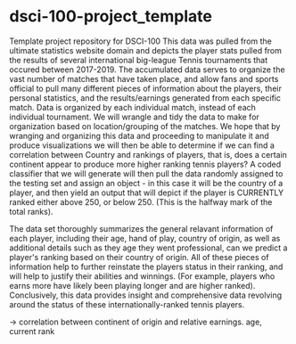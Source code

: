 # dsci-100-project_template
Template project repository for DSCI-100
This data was pulled from the ultimate statistics website domain and depicts the player stats pulled from the results of several international big-league Tennis tournaments that occured between 2017-2019. The accumulated data serves to organize the vast number of matches that have taken place, and allow fans and sports official to pull many different pieces of information about the players, their personal statistics, and the results/earnings generated from each specific match. Data is organized by each individual match, instead of each individual tournament. We will wrangle and tidy the data to make for organization based on location/grouping of the matches. We hope that by wranging and organizing this data and proceeding to manipulate it and produce visualizations we will then be able to determine if we can find a correlation between Country and rankings of players, that is, does a certain continent appear to produce more higher ranking tennis players? A coded classifier that we will generate will then pull the data randomly assigned to the testing set and assign an object - in this case it will be the country of a player, and then yield an output that will depict if the player is CURRENTLY ranked either above 250, or below 250. (This is the halfway mark of the total ranks).

The data set thoroughly summarizes the general relavant information of each player, including their age, hand of play, country of origin, as well as additional details such as they age they went professional, 
can we predict a player's ranking based on their country of origin. All of these pieces of information help to further reinstate the players status in their ranking, and will help to justify their abilities and winnings. (For example, players who earns more have likely been playing longer and are higher ranked). Conclusively, this data provides insight and comprehensive data revolving around the status of these internationally-ranked tennis players. 

-> correlation between continent of origin and relative earnings. 
age, current rank